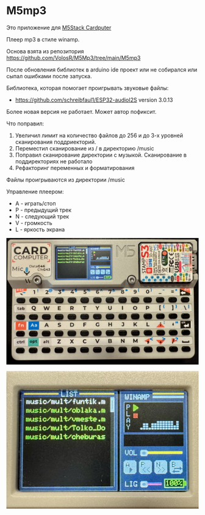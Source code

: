 # M5mp3

Это приложение для [M5Stack Cardputer](https://docs.m5stack.com/en/core/Cardputer%20V1.1)

Плеер mp3 в стиле winamp. 

Основа взята из репозитория https://github.com/VolosR/M5Mp3/tree/main/M5mp3

После обновления библиотек в arduino ide проект или не собирался или сыпал ошибками после запуска.

Библиотека, которая помогает проигрывать звуковые файлы:

- https://github.com/schreibfaul1/ESP32-audioI2S version 3.0.13

Более новая версия не работает. Может автор пофиксит. 

Что поправил:

1. Увеличил лимит на количество файлов до 256 и до 3-х уровней сканирования поддриекторий.
2. Переместил сканирование из / в директорию /music
3. Поправил сканирование директории с музыкой. Сканирование в поддиректориях не работало
4. Рефакторинг переменных и форматирования

Файлы проигрываются из директории /music

Управление плеером:

- A - играть/стоп
- P - предыдущий трек
- N - следующий трек
- V - громкость
- L - яркость экрана

![На Cardputer](images/IMG_7213.jpeg)

![Экран приложения крупно](images/IMG_7214.jpeg)
